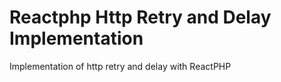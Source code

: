 # Reactphp Http Retry and Delay Implementation
Implementation of http retry and delay with ReactPHP
